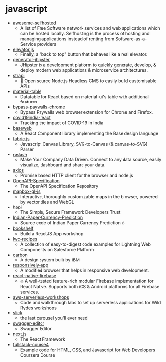 # javascript
- [awesome-selfhosted](https://github.com/awesome-selfhosted/awesome-selfhosted)
  - A list of Free Software network services and web applications which can be hosted locally. Selfhosting is the process of hosting and managing applications instead of renting from Software-as-a-Service providers
- [elevator.js](https://github.com/tholman/elevator.js)
  - Finally, a "back to top" button that behaves like a real elevator.
- [generator-jhipster](https://github.com/jhipster/generator-jhipster)
  - JHipster is a development platform to quickly generate, develop, & deploy modern web applications & microservice architectures.
- [strapi](https://github.com/strapi/strapi)
  - 🚀 Open source Node.js Headless CMS to easily build customisable APIs
- [material-table](https://github.com/mbrn/material-table)
  - Datatable for React based on material-ui's table with additional features
- [bypass-paywalls-chrome](https://github.com/iamadamdev/bypass-paywalls-chrome)
  - Bypass Paywalls web browser extension for Chrome and Firefox.
- [covid19india-react](https://github.com/covid19india/covid19india-react)
  - Tracking the impact of COVID-19 in India
- [baseweb](https://github.com/uber/baseweb)
  - A React Component library implementing the Base design language
- [fabric.js](https://github.com/fabricjs/fabric.js)
  - Javascript Canvas Library, SVG-to-Canvas (& canvas-to-SVG) Parser
- [redash](https://github.com/getredash/redash)
  - Make Your Company Data Driven. Connect to any data source, easily visualize, dashboard and share your data.
- [axios](https://github.com/axios/axios)
  - Promise based HTTP client for the browser and node.js
- [OpenAPI-Specification](https://github.com/OAI/OpenAPI-Specification)
  - The OpenAPI Specification Repository
- [mapbox-gl-js](https://github.com/mapbox/mapbox-gl-js)
  - Interactive, thoroughly customizable maps in the browser, powered by vector tiles and WebGL
- [hapi](https://github.com/hapijs/hapi)
  - The Simple, Secure Framework Developers Trust
- [Indian-Paper-Currency-Prediction](https://github.com/rowhitswami/Indian-Paper-Currency-Prediction)
  - Source code of Indian Paper Currency Prediction 🔥
- [bookshelf](https://github.com/kentcdodds/bookshelf)
  - Build a ReactJS App workshop
- [lwc-recipes](https://github.com/trailheadapps/lwc-recipes)
  - A collection of easy-to-digest code examples for Lightning Web Components on Salesforce Platform
- [carbon](https://github.com/carbon-design-system/carbon)
  - A design system built by IBM
- [responsively-app](https://github.com/manojVivek/responsively-app)
  - A modified browser that helps in responsive web development.
- [react-native-firebase](https://github.com/invertase/react-native-firebase)
  - 🔥 A well-tested feature-rich modular Firebase implementation for React Native. Supports both iOS & Android platforms for all Firebase services.
- [aws-serverless-workshops](https://github.com/aws-samples/aws-serverless-workshops)
  - Code and walkthrough labs to set up serverless applications for Wild Rydes workshops
- [slick](https://github.com/kenwheeler/slick)
  - the last carousel you'll ever need
- [swagger-editor](https://github.com/swagger-api/swagger-editor)
  - Swagger Editor
- [next.js](https://github.com/vercel/next.js)
  - The React Framework
- [fullstack-course4](https://github.com/jhu-ep-coursera/fullstack-course4)
  - Example code for HTML, CSS, and Javascript for Web Developers Coursera Course
